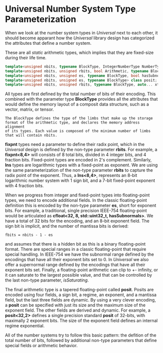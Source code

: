 # Universal Number System Type Parameterization

When we look at the number system types in _Universal_ next to each other, it should
become apparant how the _Universal_ library design has categorized the attributes
that define a number system.

These are all _static_ arithmetic types, which implies that they are fixed-size
during their life time.

```cpp
template<unsigned nbits, typename BlockType, IntegerNumberType NumberType> class integer;
template<unsigned nbits, unsigned rbits, bool Arithmetic, typename BlockType> class fixpnt;
template<unsigned nbits, unsigned es, typename BlockType, bool hasSubnormals, bool hasSupernormals, bool isSaturating> class cfloat;
template<unsigned nbits, unsigned es, typename BlockType> class posit;
template<unsigned nbits, unsigned rbits, typename BlockType, auto... xtra> class lns;
```

All types are first defined by the total number of bits of their encoding. This combined
with the parameter type **BlockType** provides all the attributes that would define
the memory layout of a composit data structure, such as a vector, matrix, or tensor.

```text
The BlockType defines the type of the limbs that make up the storage
format of the arithmetic type, and declares the memory address alignment 
of its types. Each value is composed of the minimum number of limbs that will contain nbits.
```

**fixpnt** types need a parameter to define their radix point, which
in the _Universal_ design is defined by the non-type parameter **rbits**. For example, a **fixpnt<8,4>** will consists of 8 total
bits, divided in 4 integer bits, and 4 fraction bits. Fixed-point
types are encoded in 2's complement. Similarly, **lns** types are logarithmic types with a fixed-point as exponent. We are using the same parameterization of the non-type parameter **rbits** to capture the radix point of the exponent. Thus, a **lns<8,4>**, represents an 8-bit logarithmic number system with 1 sign bit, and a 7-bit fixed-point exponent with 4 fraction bits.

When we progress from integer and fixed-point types into floating-point types, we need to encode additional fields. In the classic floating-point definition this is encoded by the non-type parameter **es**, short for exponent bits. For example, a traditional, single precision IEEE-754 floating-point would be articulated as **cfloat<32, 8, std::uint32_t, hasSubnormals>**. We have a total of 32 bits for the encoding, and an 8-bit exponent field. The sign bit is implicit, and the number of mantissa bits is derived: 

    fbits = nbits - 1 - es

and assumes that there is a hidden bit as this is a binary floating-point format. There are special ranges in a classic floating-point that require special handling. In IEEE-754 we have the subnormal range defined by the encodings that have all their exponent bits set to 0. In _Universal_ we also offer a supernormal range defined by the encodings that have all their exponent bits set. Finally, a floating-point arithmetic can clip to +- infinity, or it can saturate to the largest possible value, and that can be controlled by the last non-type parameter, _isSaturating_.

The final arithmetic type is a tapered floating-point called **posit**. Posits are encoded using four fields, a sign bit, a regime, an exponent, and a mantissa field, but the last three fields are dynamic. By using a very clever encoding, a **posit** can be specified with just its size and the maximum size of the exponent field. The other fields are derived and dynamic. For example, a **posit<32,2>** defines a single precision standard **posit** of 32-bits, with maximally 2 exponent bits. The size of the exponent field defines an internal regime exponential.

All of the number systems try to follow this basic pattern: the defition of the total number of bits, followed by additional non-type parameters that define special fields or arithmetic behavior.